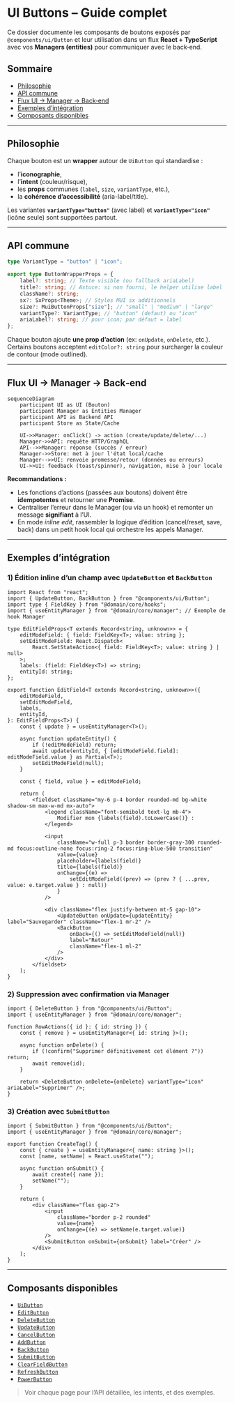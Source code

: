 # UI Buttons – Guide complet

Ce dossier documente les composants de boutons exposés par `@components/ui/Button` et leur utilisation dans un flux **React + TypeScript** avec vos **Managers (entities)** pour communiquer avec le back‑end.

## Sommaire

- [Philosophie](#philosophie)
- [API commune](#api-commune)
- [Flux UI → Manager → Back‑end](#flux-ui--manager--back-end)
- [Exemples d’intégration](#exemples-dintégration)
- [Composants disponibles](#composants-disponibles)

---

## Philosophie

Chaque bouton est un **wrapper** autour de `UiButton` qui standardise :

- l’**iconographie**,
- l’**intent** (couleur/risque),
- les **props** communes (`label`, `size`, `variantType`, etc.),
- la **cohérence d’accessibilité** (aria-label/title).

Les variantes **`variantType="button"`** (avec label) et **`variantType="icon"`** (icône seule) sont supportées partout.

---

## API commune

```ts
type VariantType = "button" | "icon";

export type ButtonWrapperProps = {
    label?: string; // Texte visible (ou fallback ariaLabel)
    title?: string; // Astuce: si non fourni, le helper utilise label
    className?: string;
    sx?: SxProps<Theme>; // Styles MUI sx additionnels
    size?: MuiButtonProps["size"]; // "small" | "medium" | "large"
    variantType?: VariantType; // "button" (defaut) ou "icon"
    ariaLabel?: string; // pour icon; par défaut = label
};
```

Chaque bouton ajoute **une prop d’action** (ex: `onUpdate`, `onDelete`, etc.).  
Certains boutons acceptent `editColor?: string` pour surcharger la couleur de contour (mode outlined).

---

## Flux UI → Manager → Back‑end

```mermaid
sequenceDiagram
    participant UI as UI (Bouton)
    participant Manager as Entities Manager
    participant API as Backend API
    participant Store as State/Cache

    UI->>Manager: onClick() -> action (create/update/delete/...)
    Manager->>API: requête HTTP/GraphQL
    API-->>Manager: réponse (succès / erreur)
    Manager->>Store: met à jour l'état local/cache
    Manager-->>UI: renvoie promesse/retour (données ou erreurs)
    UI->>UI: feedback (toast/spinner), navigation, mise à jour locale
```

**Recommandations :**

- Les fonctions d’actions (passées aux boutons) doivent être **idempotentes** et retourner une **Promise**.
- Centraliser l’erreur dans le Manager (ou via un hook) et remonter un message **signifiant** à l’UI.
- En mode _inline edit_, rassembler la logique d’édition (cancel/reset, save, back) dans un petit hook local qui orchestre les appels Manager.

---

## Exemples d’intégration

### 1) Édition inline d’un champ avec `UpdateButton` et `BackButton`

```tsx
import React from "react";
import { UpdateButton, BackButton } from "@components/ui/Button";
import type { FieldKey } from "@domain/core/hooks";
import { useEntityManager } from "@domain/core/manager"; // Exemple de hook Manager

type EditFieldProps<T extends Record<string, unknown>> = {
    editModeField: { field: FieldKey<T>; value: string };
    setEditModeField: React.Dispatch<
        React.SetStateAction<{ field: FieldKey<T>; value: string } | null>
    >;
    labels: (field: FieldKey<T>) => string;
    entityId: string;
};

export function EditField<T extends Record<string, unknown>>({
    editModeField,
    setEditModeField,
    labels,
    entityId,
}: EditFieldProps<T>) {
    const { update } = useEntityManager<T>();

    async function updateEntity() {
        if (!editModeField) return;
        await update(entityId, { [editModeField.field]: editModeField.value } as Partial<T>);
        setEditModeField(null);
    }

    const { field, value } = editModeField;

    return (
        <fieldset className="my-6 p-4 border rounded-md bg-white shadow-sm max-w-md mx-auto">
            <legend className="font-semibold text-lg mb-4">
                Modifier mon {labels(field).toLowerCase()} :
            </legend>

            <input
                className="w-full p-3 border border-gray-300 rounded-md focus:outline-none focus:ring-2 focus:ring-blue-500 transition"
                value={value}
                placeholder={labels(field)}
                title={labels(field)}
                onChange={(e) =>
                    setEditModeField((prev) => (prev ? { ...prev, value: e.target.value } : null))
                }
            />

            <div className="flex justify-between mt-5 gap-10">
                <UpdateButton onUpdate={updateEntity} label="Sauvegarder" className="flex-1 mr-2" />
                <BackButton
                    onBack={() => setEditModeField(null)}
                    label="Retour"
                    className="flex-1 ml-2"
                />
            </div>
        </fieldset>
    );
}
```

### 2) Suppression avec confirmation via Manager

```tsx
import { DeleteButton } from "@components/ui/Button";
import { useEntityManager } from "@domain/core/manager";

function RowActions({ id }: { id: string }) {
    const { remove } = useEntityManager<{ id: string }>();

    async function onDelete() {
        if (!confirm("Supprimer définitivement cet élément ?")) return;
        await remove(id);
    }

    return <DeleteButton onDelete={onDelete} variantType="icon" ariaLabel="Supprimer" />;
}
```

### 3) Création avec `SubmitButton`

```tsx
import { SubmitButton } from "@components/ui/Button";
import { useEntityManager } from "@domain/core/manager";

export function CreateTag() {
    const { create } = useEntityManager<{ name: string }>();
    const [name, setName] = React.useState("");

    async function onSubmit() {
        await create({ name });
        setName("");
    }

    return (
        <div className="flex gap-2">
            <input
                className="border p-2 rounded"
                value={name}
                onChange={(e) => setName(e.target.value)}
            />
            <SubmitButton onSubmit={onSubmit} label="Créer" />
        </div>
    );
}
```

---

## Composants disponibles

- [`UiButton`](UiButton.md)
- [`EditButton`](EditButton.md)
- [`DeleteButton`](DeleteButton.md)
- [`UpdateButton`](UpdateButton.md)
- [`CancelButton`](CancelButton.md)
- [`AddButton`](AddButton.md)
- [`BackButton`](BackButton.md)
- [`SubmitButton`](SubmitButton.md)
- [`ClearFieldButton`](ClearFieldButton.md)
- [`RefreshButton`](RefreshButton.md)
- [`PowerButton`](PowerButton.md)

> Voir chaque page pour l’API détaillée, les intents, et des exemples.
